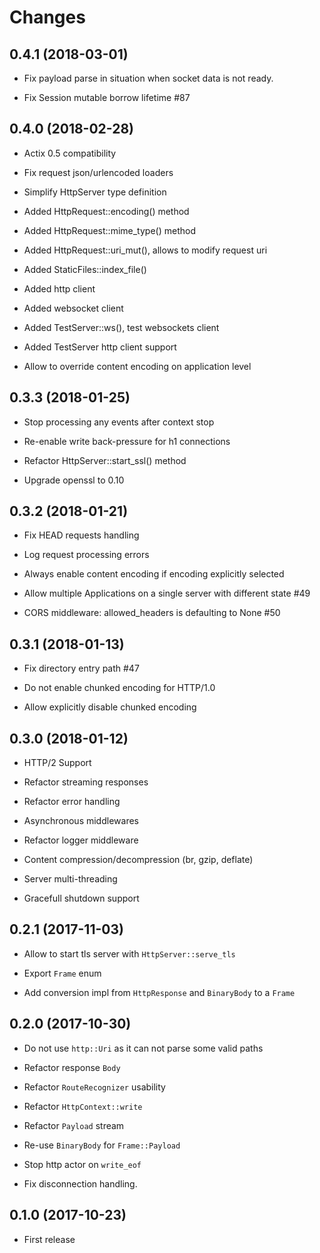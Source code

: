 # Changes

## 0.4.1 (2018-03-01)

* Fix payload parse in situation when socket data is not ready.

* Fix Session mutable borrow lifetime #87


## 0.4.0 (2018-02-28)

* Actix 0.5 compatibility

* Fix request json/urlencoded loaders

* Simplify HttpServer type definition

* Added HttpRequest::encoding() method

* Added HttpRequest::mime_type() method

* Added HttpRequest::uri_mut(), allows to modify request uri

* Added StaticFiles::index_file()

* Added http client

* Added websocket client

* Added TestServer::ws(), test websockets client

* Added TestServer http client support

* Allow to override content encoding on application level


## 0.3.3 (2018-01-25)

* Stop processing any events after context stop

* Re-enable write back-pressure for h1 connections

* Refactor HttpServer::start_ssl() method

* Upgrade openssl to 0.10


## 0.3.2 (2018-01-21)

* Fix HEAD requests handling

* Log request processing errors

* Always enable content encoding if encoding explicitly selected

* Allow multiple Applications on a single server with different state #49

* CORS middleware: allowed_headers is defaulting to None #50


## 0.3.1 (2018-01-13)

* Fix directory entry path #47

* Do not enable chunked encoding for HTTP/1.0

* Allow explicitly disable chunked encoding


## 0.3.0 (2018-01-12)

* HTTP/2 Support

* Refactor streaming responses

* Refactor error handling

* Asynchronous middlewares

* Refactor logger middleware

* Content compression/decompression (br, gzip, deflate)

* Server multi-threading

* Gracefull shutdown support


## 0.2.1 (2017-11-03)

* Allow to start tls server with `HttpServer::serve_tls`

* Export `Frame` enum

* Add conversion impl from `HttpResponse` and `BinaryBody` to a `Frame`


## 0.2.0 (2017-10-30)

* Do not use `http::Uri` as it can not parse some valid paths

* Refactor response `Body`

* Refactor `RouteRecognizer` usability

* Refactor `HttpContext::write`

* Refactor `Payload` stream

* Re-use `BinaryBody` for `Frame::Payload`

* Stop http actor on `write_eof`

* Fix disconnection handling.


## 0.1.0 (2017-10-23)

* First release

